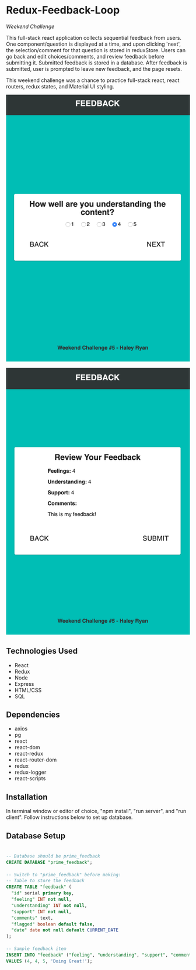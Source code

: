 # Redux-Feedback-Loop

_Weekend Challenge_

This full-stack react application collects sequential feedback from users. One component/question is displayed at a time, and upon clicking 'next', the selection/comment for that question is stored in reduxStore. Users can go back and edit choices/comments, and review feedback before submitting it. Submitted feedback is stored in a database. After feedback is submitted, user is prompted to leave new feedback, and the page resets.

This weekend challenge was a chance to practice full-stack react, react routers, redux states, and Material UI styling.

![feedback loop interface](public/images/feedback-1.png)

![feedback loop interface](public/images/feedback-2.png)


## Technologies Used

- React
- Redux
- Node
- Express
- HTML/CSS
- SQL

## Dependencies
- axios
- pg
- react
- react-dom
- react-redux
- react-router-dom
- redux
- redux-logger
- react-scripts

## Installation

In terminal window or editor of choice, "npm install", "run server", and "run client". Follow instructions below to set up database.

## Database Setup

```SQL

-- Database should be prime_feedback
CREATE DATABASE "prime_feedback";

-- Switch to "prime_feedback" before making:
-- Table to store the feedback
CREATE TABLE "feedback" (
  "id" serial primary key,
  "feeling" INT not null,
  "understanding" INT not null,
  "support" INT not null,
  "comments" text,
  "flagged" boolean default false,
  "date" date not null default CURRENT_DATE
); 

-- Sample feedback item
INSERT INTO "feedback" ("feeling", "understanding", "support", "comments")
VALUES (4, 4, 5, 'Doing Great!');


```